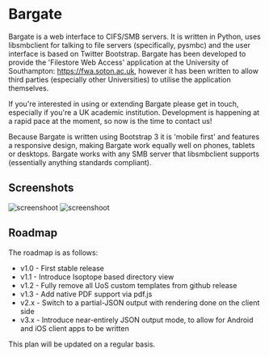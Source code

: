 Bargate
=======

Bargate is a web interface to CIFS/SMB servers. It is written in Python, uses libsmbclient for talking to file servers (specifically, pysmbc) and the user interface is based on Twitter Bootstrap. Bargate has been developed to provide the 'Filestore Web Access' application at the University of Southampton: https://fwa.soton.ac.uk, however it has been written to allow third parties (especially other Universities) to utilise the application themselves.

If you're interested in using or extending Bargate please get in touch, especially if you're a UK academic institution. Development is happening at a rapid pace at the moment, so now is the time to contact us!

Because Bargate is written using Bootstrap 3 it is 'mobile first' and features a responsive design, making Bargate work equally well on phones, tablets or desktops. Bargate works with any SMB server that libsmbclient supports (essentially anything standards compliant).

Screenshots
-----------

![screenshoot](http://davidrichardbell.files.wordpress.com/2014/04/screen-shot-2014-04-21-at-19-30-55.png)
![screenshoot](http://davidrichardbell.files.wordpress.com/2014/04/screen-shot-2014-04-21-at-19-36-28.png)

Roadmap
-----------

The roadmap is as follows:

* v1.0 - First stable release
* v1.1 - Introduce Isoptope based directory view
* v1.2 - Fully remove all UoS custom templates from github release
* v1.3 - Add native PDF support via pdf.js
* v2.x - Switch to a partial-JSON output with rendering done on the client side
* v3.x - Introduce near-entirely JSON output mode, to allow for Android and iOS client apps to be written

This plan will be updated on a regular basis.
